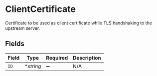 # ClientCertificate

Certificate to be used as client certificate while TLS handshaking to the upstream server.


## Fields

| Field              | Type               | Required           | Description        |
| ------------------ | ------------------ | ------------------ | ------------------ |
| `ID`               | **string*          | :heavy_minus_sign: | N/A                |